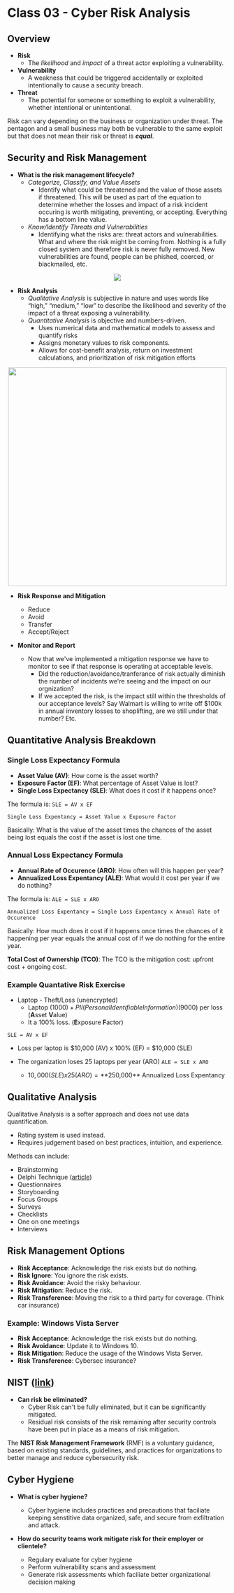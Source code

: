 # Class 03 - Cyber Risk Analysis

## Overview

- **Risk**
  - The _likelihood_ and _impact_ of a threat actor exploiting a vulnerability.
- **Vulnerability**
  - A weakness that could be triggered accidentally or exploited intentionally to cause a security breach.
- **Threat**
  - The potential for someone or something to exploit a vulnerability, whether intentional or unintentional.

Risk can vary depending on the business or organization under threat. The pentagon and a small business may both be vulnerable to the same exploit but that does not mean their risk or threat is **_equal_**.

## Security and Risk Management

- **What is the risk management lifecycle?**
  - _Categorize, Classify, and Value Assets_
    - Identify what could be threatened and the value of those assets if threatened. This will be used as part of the equation to determine whether the losses and impact of a risk incident occuring is worth mitigating, preventing, or accepting. Everything has a bottom line value.
  - _Know/Identify Threats and Vulnerabilities_
    - Identifying what the risks are: threat actors and vulnerabilities. What and where the risk might be coming from. Nothing is a fully closed system and therefore risk is never fully removed. New vulnerabilities are found, people can be phished, coerced, or blackmailed, etc.

<center><img src="https://codefellows.github.io/ops-401-cybersecurity-guide/curriculum/class-03/slides/assets/03_02.png"/></center>

- **Risk Analysis**
  - _Qualitative Analysis_ is subjective in nature and uses words like “high,” “medium,” “low” to describe the likelihood and severity of the impact of a threat exposing a vulnerability.
  - _Quantitative Analysis_ is objective and numbers-driven.
    - Uses numerical data and mathematical models to assess and quantify risks
    - Assigns monetary values to risk components.
    - Allows for cost-benefit analysis, return on investment calculations, and prioritization of risk mitigation efforts

<center><img src="https://codefellows.github.io/ops-401-cybersecurity-guide/curriculum/class-03/slides/assets/03_03.png" width=500/></center>

- **Risk Response and Mitigation**

  - Reduce
  - Avoid
  - Transfer
  - Accept/Reject

- **Monitor and Report**
  - Now that we've implemented a mitigation response we have to monitor to see if that response is operating at acceptable levels.
    - Did the reduction/avoidance/tranferance of risk actually diminish the number of incidents we're seeing and the impact on our orgnization?
    - If we accepted the risk, is the impact still within the thresholds of our acceptance levels? Say Walmart is willing to write off $100k in annual inventory losses to shoplifting, are we still under that number? Etc.

## Quantitative Analysis Breakdown

### Single Loss Expectancy Formula

- **Asset Value (AV)**: How come is the asset worth?
- **Exposure Factor (EF)**: What percentage of Asset Value is lost?
- **Single Loss Expectancy (SLE)**: What does it cost if it happens once?

The formula is: `SLE = AV x EF`

```
Single Loss Expentancy = Asset Value x Exposure Factor
```

Basically: What is the value of the asset times the chances of the asset being lost equals the cost if the asset is lost one time.

### Annual Loss Expectancy Formula

- **Annual Rate of Occurence (ARO)**: How often will this happen per year?
- **Annualized Loss Expentancy (ALE)**: What would it cost per year if we do nothing?

The formula is: `ALE = SLE x ARO`

```
Annualized Loss Expentancy = Single Loss Expentancy x Annual Rate of Occurence
```

Basically: How much does it cost if it happens once times the chances of it happening per year equals the annual cost of if we do nothing for the entire year.

**Total Cost of Ownership (TCO)**: The TCO is the mitigation cost: upfront cost + ongoing cost.

### Example Quantative Risk Exercise

- Laptop - Theft/Loss (unencrypted)
  - Laptop ($1000) + PII (Personal Identifiable Information) ($9000) per loss (**A**sset **V**alue)
  - It a 100% loss. (**E**xposure **F**actor)

`SLE = AV x EF`

- Loss per laptop is $10,000 (AV) x 100% (EF) = $10,000 (SLE)

- The organization loses 25 laptops per year (ARO)
  `ALE = SLE x ARO`
  - $10,000 (SLE) x 25 (ARO) = **$250,000** Annualized Loss Expentancy

## Qualitative Analysis

Qualitative Analysis is a softer approach and does not use data quantification.

- Rating system is used instead.
- Requires judgement based on best practices, intuition, and experience.

Methods can include:

- Brainstorming
- Delphi Technique ([article](https://www.rand.org/topics/delphi-method.html))
- Questionnaires
- Storyboarding
- Focus Groups
- Surveys
- Checklists
- One on one meetings
- Interviews

## Risk Management Options

- **Risk Acceptance**: Acknowledge the risk exists but do nothing.
- **Risk Ignore**: You ignore the risk exists.
- **Risk Avoidance**: Avoid the risky behaviour.
- **Risk Mitigation**: Reduce the risk.
- **Risk Transference**: Moving the risk to a third party for coverage. (Think car insurance)

### Example: Windows Vista Server
- **Risk Acceptance**: Acknowledge the risk exists but do nothing.
- **Risk Avoidance**: Update it to Windows 10.
- **Risk Mitigation**: Reduce the usage of the Windows Vista Server.
- **Risk Transference**: Cybersec insurance?

## NIST ([link](https://www.nist.gov/cyberframework))

- **Can risk be eliminated?**
  - Cyber Risk can't be fully eliminated, but it can be significantly mitigated.
  - Residual risk consists of the risk remaining after security controls have been put in place as a means of risk mitigation.

The **NIST Risk Management Framework** (RMF) is a voluntary guidance, based on existing standards, guidelines, and practices for organizations to better manage and reduce cybersecurity risk. 

## Cyber Hygiene

- **What is cyber hygiene?**
  - Cyber hygiene includes practices and precautions that faciliate keeping senstitive data organized, safe, and secure from exfiltration and attack.

- **How do security teams work mitigate risk for their employer or clientele?**
  - Regulary evaluate for cyber hygiene
  - Perform vulnerability scans and assessment
  - Generate risk assessments which faciliate better organizational decision making